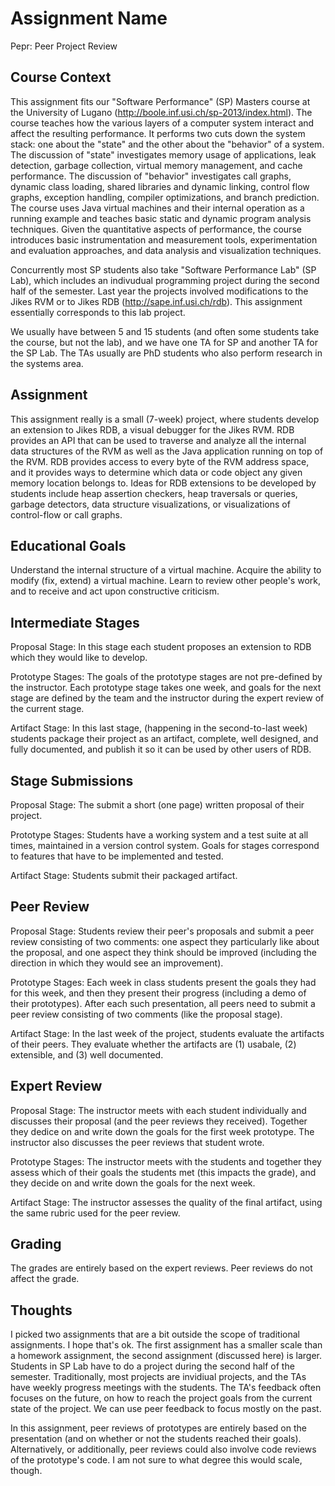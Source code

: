 # Assignment Name

Pepr: Peer Project Review

## Course Context

This assignment fits our "Software Performance" (SP) Masters course at the University of Lugano (http://boole.inf.usi.ch/sp-2013/index.html). The course teaches how the various layers of a computer system interact and affect the resulting performance. It performs two cuts down the system stack: one about the "state" and the other about the "behavior" of a system. The discussion of "state" investigates memory usage of applications, leak detection, garbage collection, virtual memory management, and cache performance. The discussion of "behavior" investigates call graphs, dynamic class loading, shared libraries and dynamic linking, control flow graphs, exception handling, compiler optimizations, and branch prediction. The course uses Java virtual machines and their internal operation as a running example and teaches basic static and dynamic program analysis techniques. Given the quantitative aspects of performance, the course introduces basic instrumentation and measurement tools, experimentation and evaluation approaches, and data analysis and visualization techniques.

Concurrently most SP students also take "Software Performance Lab" (SP Lab), which includes an indivudual programming project during the second half of the semester. Last year the projects involved modifications to the Jikes RVM or to Jikes RDB (http://sape.inf.usi.ch/rdb). This assignment essentially corresponds to this lab project.

We usually have between 5 and 15 students (and often some students take the course, but not the lab), and we have one TA for SP and another TA for the SP Lab. The TAs usually are PhD students who also perform research in the systems area.

## Assignment

This assignment really is a small (7-week) project, where students develop an extension to Jikes RDB, a visual debugger for the Jikes RVM. RDB provides an API that can be used to traverse and analyze all the internal data structures of the RVM as well as the Java application running on top of the RVM. RDB provides access to every byte of the RVM address space, and it provides ways to determine which data or code object any given memory location belongs to. Ideas for RDB extensions to be developed by students include heap assertion checkers, heap traversals or queries, garbage detectors, data structure visualizations, or visualizations of control-flow or call graphs.

## Educational Goals

Understand the internal structure of a virtual machine. Acquire the ability to modify (fix, extend) a virtual machine. Learn to review other people's work, and to receive and act upon constructive criticism.

## Intermediate Stages

Proposal Stage: In this stage each student proposes an extension to RDB which they would like to develop.

Prototype Stages: The goals of the prototype stages are not pre-defined by the instructor. Each prototype stage takes one week, and goals for the next stage are defined by the team and the instructor during the expert review of the current stage.

Artifact Stage: In this last stage, (happening in the second-to-last week) students package their project as an artifact, complete, well designed, and fully documented, and publish it so it can be used by other users of RDB.

## Stage Submissions

Proposal Stage: The submit a short (one page) written proposal of their project.

Prototype Stages: Students have a working system and a test suite at all times, maintained in a version control system. Goals for stages correspond to features that have to be implemented and tested.

Artifact Stage: Students submit their packaged artifact.

## Peer Review

Proposal Stage: Students review their peer's proposals and submit a peer review consisting of two comments: one aspect they particularly like about the proposal, and one aspect they think should be improved (including the direction in which they would see an improvement).

Prototype Stages: Each week in class students present the goals they had for this week, and then they present their progress (including a demo of their prototypes). After each such presentation, all peers need to submit a peer review consisting of two comments (like the proposal stage).

Artifact Stage: In the last week of the project, students evaluate the artifacts of their peers. They evaluate whether the artifacts are (1) usabale, (2) extensible, and (3) well documented.

## Expert Review

Proposal Stage: The instructor meets with each student individually and discusses their proposal (and the peer reviews they received). Together they dedice on and write down the goals for the first week prototype. The instructor also discusses the peer reviews that student wrote.

Prototype Stages: The instructor meets with the students and together they assess which of their goals the students met (this impacts the grade), and they decide on and write down the goals for the next week.

Artifact Stage: The instructor assesses the quality of the final artifact, using the same rubric used for the peer review.

## Grading

The grades are entirely based on the expert reviews.
Peer reviews do not affect the grade.

## Thoughts

I picked two assignments that are a bit outside the scope of traditional assignments. I hope that's ok. The first assignment has a smaller scale than a homework assignment, the second assignment (discussed here) is larger. Students in SP Lab have to do a project during the second half of the semester. Traditionally, most projects are invidiual projects, and the TAs have weekly progress meetings with the students. The TA's feedback often focuses on the future, on how to reach the project goals from the current state of the project. We can use peer feedback to focus mostly on the past.

In this assignment, peer reviews of prototypes are entirely based on the presentation (and on whether or not the students reached their goals). Alternatively, or additionally, peer reviews could also involve code reviews of the prototype's code. I am not sure to what degree this would scale, though.
